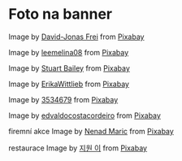 
# Foto na banner
Image by <a href="https://pixabay.com/users/davidjonasfrei-14735032/?utm_source=link-attribution&utm_medium=referral&utm_campaign=image&utm_content=4718358">David-Jonas Frei</a> from <a href="https://pixabay.com//?utm_source=link-attribution&utm_medium=referral&utm_campaign=image&utm_content=4718358">Pixabay</a>

Image by <a href="https://pixabay.com/users/leemelina08-2806126/?utm_source=link-attribution&utm_medium=referral&utm_campaign=image&utm_content=1622401">leemelina08</a> from <a href="https://pixabay.com//?utm_source=link-attribution&utm_medium=referral&utm_campaign=image&utm_content=1622401">Pixabay</a>

Image by <a href="https://pixabay.com/users/stubaileyphoto-19245286/?utm_source=link-attribution&utm_medium=referral&utm_campaign=image&utm_content=5772286">Stuart Bailey</a> from <a href="https://pixabay.com//?utm_source=link-attribution&utm_medium=referral&utm_campaign=image&utm_content=5772286">Pixabay</a>

Image by <a href="https://pixabay.com/users/erikawittlieb-427626/?utm_source=link-attribution&utm_medium=referral&utm_campaign=image&utm_content=1078923">ErikaWittlieb</a> from <a href="https://pixabay.com//?utm_source=link-attribution&utm_medium=referral&utm_campaign=image&utm_content=1078923">Pixabay</a>

Image by <a href="https://pixabay.com/users/3534679-3534679/?utm_source=link-attribution&utm_medium=referral&utm_campaign=image&utm_content=3475656">3534679</a> from <a href="https://pixabay.com//?utm_source=link-attribution&utm_medium=referral&utm_campaign=image&utm_content=3475656">Pixabay</a>

Image by <a href="https://pixabay.com/users/edvaldocostacordeiro-6474269/?utm_source=link-attribution&utm_medium=referral&utm_campaign=image&utm_content=3042835">edvaldocostacordeiro</a> from <a href="https://pixabay.com//?utm_source=link-attribution&utm_medium=referral&utm_campaign=image&utm_content=3042835">Pixabay</a>

firemní akce
Image by <a href="https://pixabay.com/users/neshom-447256/?utm_source=link-attribution&utm_medium=referral&utm_campaign=image&utm_content=449952">Nenad Maric</a> from <a href="https://pixabay.com//?utm_source=link-attribution&utm_medium=referral&utm_campaign=image&utm_content=449952">Pixabay</a>

restaurace
Image by <a href="https://pixabay.com/users/buffetcrush-4147660/?utm_source=link-attribution&utm_medium=referral&utm_campaign=image&utm_content=2009590">지원 이</a> from <a href="https://pixabay.com//?utm_source=link-attribution&utm_medium=referral&utm_campaign=image&utm_content=2009590">Pixabay</a>